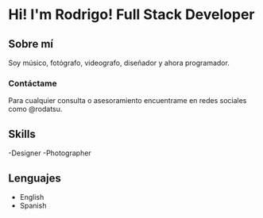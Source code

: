 # Hi! I'm Rodrigo! Full Stack Developer 

## Sobre mí
Soy músico, fotógrafo, videografo, diseñador y ahora programador.

### Contáctame
Para cualquier consulta o asesoramiento encuentrame en redes sociales como @rodatsu.

## Skills
-Designer
-Photographer

## Lenguajes
- English
- Spanish

